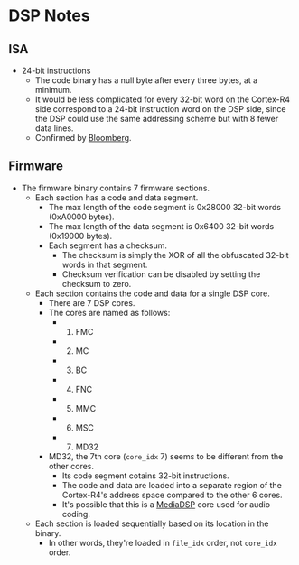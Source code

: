 # DSP Notes


## ISA

* 24-bit instructions
  * The code binary has a null byte after every three bytes, at a minimum.
  * It would be less complicated for every 32-bit word on the Cortex-R4
    side correspond to a 24-bit instruction word on the DSP side, since the
    DSP could use the same addressing scheme but with 8 fewer data lines.
  * Confirmed by [Bloomberg][Bloomberg].


## Firmware

* The firmware binary contains 7 firmware sections.
  * Each section has a code and data segment.
    * The max length of the code segment is 0x28000 32-bit words (0xA0000
      bytes).
    * The max length of the data segment is 0x6400 32-bit words (0x19000
      bytes).
    * Each segment has a checksum.
      * The checksum is simply the XOR of all the obfuscated 32-bit words in
        that segment.
      * Checksum verification can be disabled by setting the checksum to zero.
  * Each section contains the code and data for a single DSP core.
    * There are 7 DSP cores.
    * The cores are named as follows:
      * 1. FMC
      * 2. MC
      * 3. BC
      * 4. FNC
      * 5. MMC
      * 6. MSC
      * 7. MD32
    * MD32, the 7th core (`core_idx` 7) seems to be different from the other
      cores.
      * Its code segment cotains 32-bit instructions.
      * The code and data are loaded into a separate region of the Cortex-R4's
        address space compared to the other 6 cores.
      * It's possible that this is a [MediaDSP][MediaDSP] core used for audio
        coding.
  * Each section is loaded sequentially based on its location in the binary.
    * In other words, they're loaded in `file_idx` order, not `core_idx`
      order.


[Bloomberg]: https://www.bloomberg.com/research/stocks/private/snapshot.asp?privcapid=25110321
[MediaDSP]: https://pdfs.semanticscholar.org/bc0e/70ee308ae793bbd68592bb7346d30c591e1b.pdf
